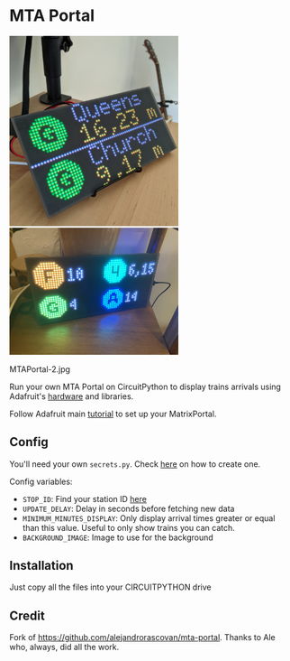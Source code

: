 # MTA Portal

<img src="MTAPortal.jpg" alt="drawing" width="300"/>

<img src="MTAPortal-2.jpg" alt="drawing2" width="300"/>

MTAPortal-2.jpg

Run your own MTA Portal on CircuitPython to display trains arrivals using Adafruit's [hardware](https://www.adafruit.com/product/4812) and libraries.

Follow Adafruit main [tutorial](https://learn.adafruit.com/adafruit-matrixportal-m4) to set up your MatrixPortal.

## Config

You'll need your own `secrets.py`. Check [here](https://learn.adafruit.com/adafruit-matrixportal-m4/internet-connect) on how to create one.

Config variables:

- `STOP_ID`: Find your station ID [here](https://github.com/jonthornton/MTAPI/blob/master/data/stations.json)
- `UPDATE_DELAY`: Delay in seconds before fetching new data
- `MINIMUM_MINUTES_DISPLAY`: Only display arrival times greater or equal than this value. Useful to only show trains you can catch.
- `BACKGROUND_IMAGE`: Image to use for the background

## Installation

Just copy all the files into your CIRCUITPYTHON drive

## Credit

Fork of https://github.com/alejandrorascovan/mta-portal. Thanks to Ale who, always, did all the work.
